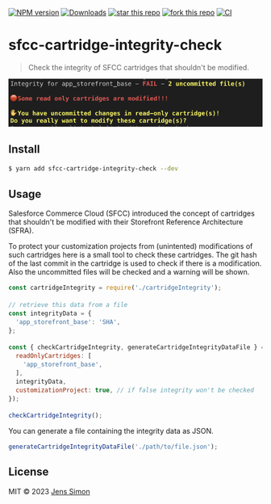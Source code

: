 [![NPM version][npm-image]][npm-url] [![Downloads][npm-downloads-image]][npm-url] [![star this repo][gh-stars-image]][gh-url] [![fork this repo][gh-forks-image]][gh-url] [![CI][gh-status-image]][gh-status-url]

# sfcc-cartridge-integrity-check

> Check the integrity of SFCC cartridges that shouldn't be modified.

![Screenshot](https://github.com/jenssimon/sfcc-cartridge-integrity-check/raw/main/screenshot.png)

## Install

```sh
$ yarn add sfcc-cartridge-integrity-check --dev
```

## Usage

Salesforce Commerce Cloud (SFCC) introduced the concept of cartridges that shouldn't be modified with their Storefront Reference Architecture (SFRA).

To protect your customization projects from (unintented) modifications of such cartridges here is a small tool to check these cartridges.
The git hash of the last commit in the cartridge is used to check if there is a modification. Also the uncommitted files will be checked and a warning will be shown.

```javascript
const cartridgeIntegrity = require('./cartridgeIntegrity');

// retrieve this data from a file
const integrityData = {
  'app_storefront_base': 'SHA',
};

const { checkCartridgeIntegrity, generateCartridgeIntegrityDataFile } = cartridgeIntegrity({
  readOnlyCartridges: [
    'app_storefront_base',
  ],
  integrityData,
  customizationProject: true, // if false integrity won't be checked
});

checkCartridgeIntegrity();
```

You can generate a file containing the integrity data as JSON.

```javascript
generateCartridgeIntegrityDataFile('./path/to/file.json');
```

## License

MIT © 2023 [Jens Simon](https://github.com/jenssimon)

[npm-url]: https://www.npmjs.com/package/sfcc-cartridge-integrity-check
[npm-image]: https://badgen.net/npm/v/sfcc-cartridge-integrity-check
[npm-downloads-image]: https://badgen.net/npm/dw/sfcc-cartridge-integrity-check

[gh-url]: https://github.com/jenssimon/sfcc-cartridge-integrity-check
[gh-stars-image]: https://badgen.net/github/stars/jenssimon/sfcc-cartridge-integrity-check
[gh-forks-image]: https://badgen.net/github/forks/jenssimon/sfcc-cartridge-integrity-check
[gh-status-image]: https://github.com/jenssimon/sfcc-cartridge-integrity-check/actions/workflows/ci.yml/badge.svg
[gh-status-url]: https://github.com/jenssimon/sfcc-cartridge-integrity-check/actions/workflows/ci.yml

